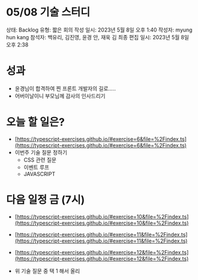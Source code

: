 # 05/08 기술 스터디

상태: Backlog
유형: 짧은 회의
작성 일시: 2023년 5월 8일 오후 1:40
작성자: myung hun kang
참석자: 백유리, 김진영, 윤경 안, 재욱 김
최종 편집 일시: 2023년 5월 8일 오후 2:38

# 성과

- 윤경님이 합격하여 찐 프론트 개발자의 길로…..
- 어버이날이니 부모님께 감사의 인사드리기

# 오늘 할 일은?

- [https://typescript-exercises.github.io/#exercise=6&file=%2Findex.ts](https://typescript-exercises.github.io/#exercise=6&file=%2Findex.ts)
- 이번주 기술 질문 정하기
    - CSS 관련 질문
    - 이벤트 루프
    - JAVASCRIPT

# 다음 일정 금 (7시)

- [https://typescript-exercises.github.io/#exercise=10&file=%2Findex.ts](https://typescript-exercises.github.io/#exercise=10&file=%2Findex.ts)
- [https://typescript-exercises.github.io/#exercise=11&file=%2Findex.ts](https://typescript-exercises.github.io/#exercise=11&file=%2Findex.ts)
- [https://typescript-exercises.github.io/#exercise=12&file=%2Findex.ts](https://typescript-exercises.github.io/#exercise=12&file=%2Findex.ts)

- 위 기술 질문 중 택 1 해서 올리